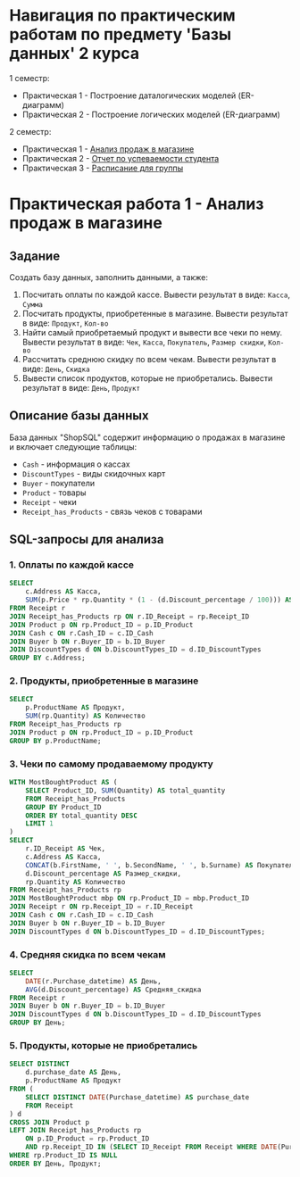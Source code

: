 # Навигация по практическим работам по предмету 'Базы данных' 2 курса

1 семестр:

* Практическая 1 - Построение даталогических моделей (ER-диаграмм)
* Практическая 2 - Построение логических моделей (ER-диаграмм)

2 семестр:

* Практическая 1 - [Анализ продаж в магазине](https://github.com/Archive-of-practical-work-for-the-PRUE/Homework-SQL/tree/main)
* Практическая 2 - [Отчет по успеваемости студента](https://github.com/Archive-of-practical-work-for-the-PRUE/Homework-SQL/tree/grade)
* Практическая 3 - [Расписание для группы](https://github.com/Archive-of-practical-work-for-the-PRUE/Homework-SQL/tree/shedule)

# Практическая работа 1 - Анализ продаж в магазине

## Задание
Создать базу данных, заполнить данными, а также:
1.	Посчитать оплаты по каждой кассе. Вывести результат в виде: `Касса`, `Сумма`
2.	Посчитать продукты, приобретенные в магазине. Вывести результат в виде: `Продукт`, `Кол-во`
3.	Найти самый приобретаемый продукт и вывести все чеки по нему. 
Вывести результат в виде: `Чек`, `Касса`, `Покупатель`, `Размер скидки`, `Кол-во`
4.	Рассчитать среднюю скидку по всем чекам. Вывести результат в виде: `День`, `Скидка`
5.	Вывести список продуктов, которые не приобретались. Вывести результат в виде: `День`, `Продукт`

## Описание базы данных
База данных "ShopSQL" содержит информацию о продажах в магазине и включает следующие таблицы:
- `Cash` - информация о кассах
- `DiscountTypes` - виды скидочных карт
- `Buyer` - покупатели
- `Product` - товары
- `Receipt` - чеки
- `Receipt_has_Products` - связь чеков с товарами

## SQL-запросы для анализа

### 1. Оплаты по каждой кассе
```sql
SELECT
    c.Address AS Касса,
    SUM(p.Price * rp.Quantity * (1 - (d.Discount_percentage / 100))) AS Сумма
FROM Receipt r
JOIN Receipt_has_Products rp ON r.ID_Receipt = rp.Receipt_ID
JOIN Product p ON rp.Product_ID = p.ID_Product
JOIN Cash c ON r.Cash_ID = c.ID_Cash
JOIN Buyer b ON r.Buyer_ID = b.ID_Buyer
JOIN DiscountTypes d ON b.DiscountTypes_ID = d.ID_DiscountTypes
GROUP BY c.Address;
```

### 2. Продукты, приобретенные в магазине
```sql
SELECT
    p.ProductName AS Продукт,
    SUM(rp.Quantity) AS Количество
FROM Receipt_has_Products rp
JOIN Product p ON rp.Product_ID = p.ID_Product
GROUP BY p.ProductName;
```

### 3. Чеки по самому продаваемому продукту
```sql
WITH MostBoughtProduct AS (
    SELECT Product_ID, SUM(Quantity) AS total_quantity
    FROM Receipt_has_Products
    GROUP BY Product_ID
    ORDER BY total_quantity DESC
    LIMIT 1
)
SELECT
    r.ID_Receipt AS Чек,
    c.Address AS Касса,
    CONCAT(b.FirstName, ' ', b.SecondName, ' ', b.Surname) AS Покупатель,
    d.Discount_percentage AS Размер_скидки,
    rp.Quantity AS Количество
FROM Receipt_has_Products rp
JOIN MostBoughtProduct mbp ON rp.Product_ID = mbp.Product_ID
JOIN Receipt r ON rp.Receipt_ID = r.ID_Receipt
JOIN Cash c ON r.Cash_ID = c.ID_Cash
JOIN Buyer b ON r.Buyer_ID = b.ID_Buyer
JOIN DiscountTypes d ON b.DiscountTypes_ID = d.ID_DiscountTypes;
```

### 4. Средняя скидка по всем чекам
```sql
SELECT
    DATE(r.Purchase_datetime) AS День,
    AVG(d.Discount_percentage) AS Средняя_скидка
FROM Receipt r
JOIN Buyer b ON r.Buyer_ID = b.ID_Buyer
JOIN DiscountTypes d ON b.DiscountTypes_ID = d.ID_DiscountTypes
GROUP BY День;
```

### 5. Продукты, которые не приобретались
```sql
SELECT DISTINCT
    d.purchase_date AS День,
    p.ProductName AS Продукт
FROM (
    SELECT DISTINCT DATE(Purchase_datetime) AS purchase_date 
    FROM Receipt
) d
CROSS JOIN Product p
LEFT JOIN Receipt_has_Products rp
    ON p.ID_Product = rp.Product_ID
    AND rp.Receipt_ID IN (SELECT ID_Receipt FROM Receipt WHERE DATE(Purchase_datetime) = d.purchase_date)
WHERE rp.Product_ID IS NULL
ORDER BY День, Продукт;
```
